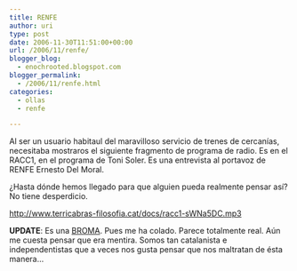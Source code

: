 ```yaml
---
title: RENFE
author: uri
type: post
date: 2006-11-30T11:51:00+00:00
url: /2006/11/renfe/
blogger_blog:
  - enochrooted.blogspot.com
blogger_permalink:
  - /2006/11/renfe.html
categories:
  - ollas
  - renfe

---
```

Al ser un usuario habitaul del maravilloso servicio de trenes de cercanías, necesitaba mostraros el siguiente fragmento de programa de radio. Es en el RACC1, en el programa de Toni Soler. Es una entrevista al portavoz de RENFE Ernesto Del Moral.

¿Hasta dónde hemos llegado para que alguien pueda realmente pensar así? No tiene desperdicio.

<http://www.terricabras-filosofia.cat/docs/racc1-sWNa5DC.mp3>

<span style="font-weight:bold;">UPDATE</span>: Es una [BROMA][1]. Pues me ha colado. Parece totalmente real. Aún me cuesta pensar que era mentira. Somos tan catalanista e independentistas que a veces nos gusta pensar que nos maltratan de ésta manera&#8230;

 [1]: http://versiorac.blogspot.com/2006/11/el-merder-del-sr-del-moral.html